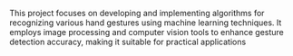 This project focuses on developing and implementing algorithms for recognizing various hand gestures using machine learning techniques. It employs image processing and computer vision tools to enhance gesture detection accuracy, making it suitable for practical applications
